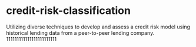 # credit-risk-classification
Utilizing diverse techniques to develop and assess a credit risk model using historical lending data from a peer-to-peer lending company.
111111111111111111111111
